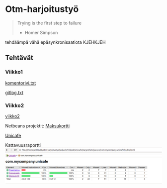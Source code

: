 # Otm-harjoitustyö
> Trying is the first step to failure
> - Homer Simpson

tehdäämpä vähä epäsynkronisaatiota KJEHKJEH

## Tehtävät
### Viikko1
[komentorivi.txt](https://github.com/anttkukk/otm-harjoitustyo/blob/master/laskarit/viikko1/komentorivi.txt)

[gitlog.txt](https://github.com/anttkukk/otm-harjoitustyo/blob/master/laskarit/viikko1/komentorivi.txt)

### Viikko2
[viikko2](https://github.com/anttkukk/otm-harjoitustyo/tree/master/laskarit/viikko2)

Netbeans projektit:
[Maksukortti](https://github.com/anttkukk/otm-harjoitustyo/tree/master/laskarit/viikko2/Maksukortti)

[Unicafe](https://github.com/anttkukk/otm-harjoitustyo/tree/master/laskarit/viikko2/Unicafe)

Kattavuusraportti
![Kattavuusraportti](https://raw.githubusercontent.com/anttkukk/otm-harjoitustyo/master/laskarit/viikko2/kattavuusraportti.png)
